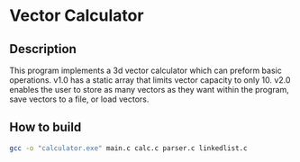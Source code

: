 # Vector Calculator
## Description
This program implements a 3d vector calculator which can preform basic operations. 
v1.0 has a static array that limits vector capacity to only 10.
v2.0 enables the user to store as many vectors as they want within the program, save vectors to a file, or load vectors.
## How to build
```bash
gcc -o "calculator.exe" main.c calc.c parser.c linkedlist.c 